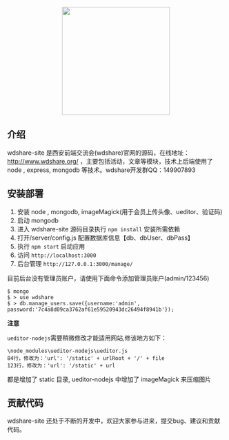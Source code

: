 <p align="center"><a href="http://www.wdshare.org/" target="_blank"><img width="250" src="http://www.wdshare.org/static/skin2015/img/logo.png"></a></p>

## 介绍

wdshare-site 是西安前端交流会(wdshare)官网的源码，在线地址：http://www.wdshare.org/ ，主要包括活动，文章等模块，技术上后端使用了 node , express, mongodb 等技术。wdshare开发群QQ：149907893

## 安装部署

1. 安装 node , mongodb, imageMagick(用于会员上传头像、ueditor、验证码)
2. 启动 mongodb
3. 进入 wdshare-site 源码目录执行 `npm install` 安装所需依赖
4. 打开/server/config.js 配置数据库信息【db、dbUser、dbPass】
4. 执行 `npm start` 启动应用
5. 访问 `http://localhost:3000`
6. 后台管理 `http://127.0.0.1:3000/manage/`    
  
目前后台没有管理员账户，请使用下面命令添加管理员账户(admin/123456)
```
$ mongo 
$ > use wdshare  
$ > db.manage_users.save({username:'admin', password:'7c4a8d09ca3762af61e59520943dc26494f8941b'});
```

**注意** 

`ueditor-nodejs`需要稍微修改才能适用网站,修该地方如下：
```
\node_modules\ueditor-nodejs\ueditor.js
84行，修改为：'url': '/static' + urlRoot + '/' + file
123行，修改为：'url': '/static' + url
```
都是增加了 static 目录, ueditor-nodejs 中增加了 imageMagick 来压缩图片

## 贡献代码

wdshare-site 还处于不断的开发中，欢迎大家参与进来，提交bug、建议和贡献代码。
